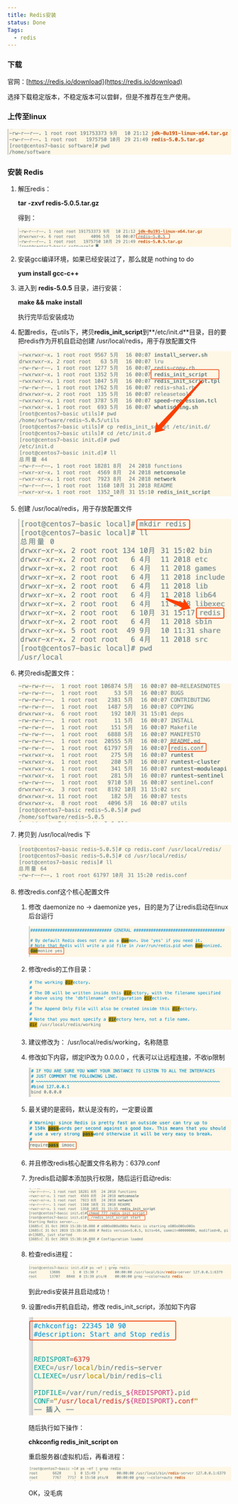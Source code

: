 ```yaml
---
title: Redis安装
status: Done
Tags:
  - redis
---
```


### **下载**

官网：[https://redis.io/download](https://redis.io/download)

选择下载稳定版本，不稳定版本可以尝鲜，但是不推荐在生产使用。

### **上传至linux**

![%E4%B8%BB%E4%BB%8E%E5%A4%8D%E5%88%B6%E9%AB%98%E5%8F%AF%E7%94%A8Redis%E9%9B%86%E7%BE%A4%E4%B9%8B%E5%AE%89%E8%A3%85%20Redis%EF%BC%88%E5%85%AD%EF%BC%89%20f6f8bd84e6f94e9d9653ee1f7e55a1c6/Untitled.png](../attachments/Redis-02.Redis安装/Untitled.png)

### **安装 Redis**

1. 解压redis：
    
    **tar -zxvf redis-5.0.5.tar.gz**
    
    得到：
    
    ![%E4%B8%BB%E4%BB%8E%E5%A4%8D%E5%88%B6%E9%AB%98%E5%8F%AF%E7%94%A8Redis%E9%9B%86%E7%BE%A4%E4%B9%8B%E5%AE%89%E8%A3%85%20Redis%EF%BC%88%E5%85%AD%EF%BC%89%20f6f8bd84e6f94e9d9653ee1f7e55a1c6/Untitled%201.png](../attachments/Redis-02.Redis安装/Untitled%201.png)
    
2. 安装gcc编译环境，如果已经安装过了，那么就是 nothing to do
    
    **yum install gcc-c++**
    
3. 进入到 **redis-5.0.5** 目录，进行安装：
    
    **make && make install**
    
    执行完毕后安装成功
    
4. 配置redis，在utils下，拷贝**redis_init_script**到**/etc/init.d**目录，目的要把redis作为开机自启动创建 /usr/local/redis，用于存放配置文件
    
    ![%E4%B8%BB%E4%BB%8E%E5%A4%8D%E5%88%B6%E9%AB%98%E5%8F%AF%E7%94%A8Redis%E9%9B%86%E7%BE%A4%E4%B9%8B%E5%AE%89%E8%A3%85%20Redis%EF%BC%88%E5%85%AD%EF%BC%89%20f6f8bd84e6f94e9d9653ee1f7e55a1c6/Untitled%202.png](../attachments/Redis-02.Redis安装/Untitled%202.png)
    
5. 创建 /usr/local/redis，用于存放配置文件
    
    ![%E4%B8%BB%E4%BB%8E%E5%A4%8D%E5%88%B6%E9%AB%98%E5%8F%AF%E7%94%A8Redis%E9%9B%86%E7%BE%A4%E4%B9%8B%E5%AE%89%E8%A3%85%20Redis%EF%BC%88%E5%85%AD%EF%BC%89%20f6f8bd84e6f94e9d9653ee1f7e55a1c6/Untitled%203.png](../attachments/Redis-02.Redis安装/Untitled%203.png)
    
6. 拷贝redis配置文件：
    
    ![%E4%B8%BB%E4%BB%8E%E5%A4%8D%E5%88%B6%E9%AB%98%E5%8F%AF%E7%94%A8Redis%E9%9B%86%E7%BE%A4%E4%B9%8B%E5%AE%89%E8%A3%85%20Redis%EF%BC%88%E5%85%AD%EF%BC%89%20f6f8bd84e6f94e9d9653ee1f7e55a1c6/Untitled%204.png](../attachments/Redis-02.Redis安装/Untitled%204.png)
    
7. 拷贝到 /usr/local/redis 下
    
    ![%E4%B8%BB%E4%BB%8E%E5%A4%8D%E5%88%B6%E9%AB%98%E5%8F%AF%E7%94%A8Redis%E9%9B%86%E7%BE%A4%E4%B9%8B%E5%AE%89%E8%A3%85%20Redis%EF%BC%88%E5%85%AD%EF%BC%89%20f6f8bd84e6f94e9d9653ee1f7e55a1c6/Untitled%205.png](../attachments/Redis-02.Redis安装/Untitled%205.png)
    
8. 修改redis.conf这个核心配置文件
    1. 修改 daemonize no -> daemonize yes，目的是为了让redis启动在linux后台运行
        
        ![%E4%B8%BB%E4%BB%8E%E5%A4%8D%E5%88%B6%E9%AB%98%E5%8F%AF%E7%94%A8Redis%E9%9B%86%E7%BE%A4%E4%B9%8B%E5%AE%89%E8%A3%85%20Redis%EF%BC%88%E5%85%AD%EF%BC%89%20f6f8bd84e6f94e9d9653ee1f7e55a1c6/Untitled%206.png](../attachments/Redis-02.Redis安装/Untitled%206.png)
        
    2. 修改redis的工作目录：
        
        ![%E4%B8%BB%E4%BB%8E%E5%A4%8D%E5%88%B6%E9%AB%98%E5%8F%AF%E7%94%A8Redis%E9%9B%86%E7%BE%A4%E4%B9%8B%E5%AE%89%E8%A3%85%20Redis%EF%BC%88%E5%85%AD%EF%BC%89%20f6f8bd84e6f94e9d9653ee1f7e55a1c6/Untitled%207.png](../attachments/Redis-02.Redis安装/Untitled%207.png)
        
    3. 建议修改为： /usr/local/redis/working，名称随意
    4. 修改如下内容，绑定IP改为 0.0.0.0 ，代表可以让远程连接，不收ip限制
        
        ![%E4%B8%BB%E4%BB%8E%E5%A4%8D%E5%88%B6%E9%AB%98%E5%8F%AF%E7%94%A8Redis%E9%9B%86%E7%BE%A4%E4%B9%8B%E5%AE%89%E8%A3%85%20Redis%EF%BC%88%E5%85%AD%EF%BC%89%20f6f8bd84e6f94e9d9653ee1f7e55a1c6/Untitled%208.png](../attachments/Redis-02.Redis安装/Untitled%208.png)
        
    5. 最关键的是密码，默认是没有的，一定要设置
        
        ![%E4%B8%BB%E4%BB%8E%E5%A4%8D%E5%88%B6%E9%AB%98%E5%8F%AF%E7%94%A8Redis%E9%9B%86%E7%BE%A4%E4%B9%8B%E5%AE%89%E8%A3%85%20Redis%EF%BC%88%E5%85%AD%EF%BC%89%20f6f8bd84e6f94e9d9653ee1f7e55a1c6/Untitled%209.png](../attachments/Redis-02.Redis安装/Untitled%209.png)
        
    6. 并且修改redis核心配置文件名称为：6379.conf
    7. 为redis启动脚本添加执行权限，随后运行启动redis:
        
        ![%E4%B8%BB%E4%BB%8E%E5%A4%8D%E5%88%B6%E9%AB%98%E5%8F%AF%E7%94%A8Redis%E9%9B%86%E7%BE%A4%E4%B9%8B%E5%AE%89%E8%A3%85%20Redis%EF%BC%88%E5%85%AD%EF%BC%89%20f6f8bd84e6f94e9d9653ee1f7e55a1c6/Untitled%2010.png](../attachments/Redis-02.Redis安装/Untitled%2010.png)
        
    8. 检查redis进程：
        
        ![%E4%B8%BB%E4%BB%8E%E5%A4%8D%E5%88%B6%E9%AB%98%E5%8F%AF%E7%94%A8Redis%E9%9B%86%E7%BE%A4%E4%B9%8B%E5%AE%89%E8%A3%85%20Redis%EF%BC%88%E5%85%AD%EF%BC%89%20f6f8bd84e6f94e9d9653ee1f7e55a1c6/Untitled%2011.png](../attachments/Redis-02.Redis安装/Untitled%2011.png)
        
        到此redis安装并且启动成功！
        
    9. 设置redis开机自启动，修改 redis_init_script，添加如下内容
        
        ![%E4%B8%BB%E4%BB%8E%E5%A4%8D%E5%88%B6%E9%AB%98%E5%8F%AF%E7%94%A8Redis%E9%9B%86%E7%BE%A4%E4%B9%8B%E5%AE%89%E8%A3%85%20Redis%EF%BC%88%E5%85%AD%EF%BC%89%20f6f8bd84e6f94e9d9653ee1f7e55a1c6/Untitled%2012.png](../attachments/Redis-02.Redis安装/Untitled%2012.png)
        
        随后执行如下操作：
        
        **chkconfig redis_init_script on**
        
        重启服务器(虚拟机)后，再看进程：
        
        ![%E4%B8%BB%E4%BB%8E%E5%A4%8D%E5%88%B6%E9%AB%98%E5%8F%AF%E7%94%A8Redis%E9%9B%86%E7%BE%A4%E4%B9%8B%E5%AE%89%E8%A3%85%20Redis%EF%BC%88%E5%85%AD%EF%BC%89%20f6f8bd84e6f94e9d9653ee1f7e55a1c6/Untitled%2013.png](../attachments/Redis-02.Redis安装/Untitled%2013.png)
        
        OK，没毛病